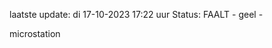 laatste update: 
di 17-10-2023 17:22   uur 
Status: FAALT - geel - 
<div class="service Y">microstation</div>